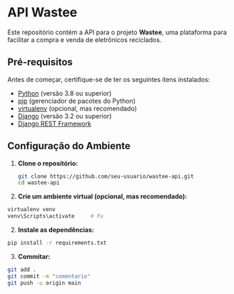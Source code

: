 # API Wastee

Este repositório contém a API para o projeto **Wastee**, uma plataforma para facilitar a compra e venda de eletrônicos reciclados.

## Pré-requisitos

Antes de começar, certifique-se de ter os seguintes itens instalados:

- [Python](https://www.python.org/downloads/) (versão 3.8 ou superior)
- [pip](https://pip.pypa.io/en/stable/) (gerenciador de pacotes do Python)
- [virtualenv](https://virtualenv.pypa.io/en/latest/) (opcional, mas recomendado)
- [Django](https://www.djangoproject.com/) (versão 3.2 ou superior)
- [Django REST Framework](https://www.django-rest-framework.org/)

## Configuração do Ambiente

1. **Clone o repositório:**

   ```bash
   git clone https://github.com/seu-usuario/wastee-api.git
   cd wastee-api
   ```
   
2. **Crie um ambiente virtual (opcional, mas recomendado):**

```bash
virtualenv venv
venv\Scripts\activate     # Pa
  ```

2. **Instale as dependências:**

```bash
pip install -r requirements.txt

  ```
3. **Commitar:**

```bash
git add .
git commit -m "comentario"
git push -u origin main

  ```

